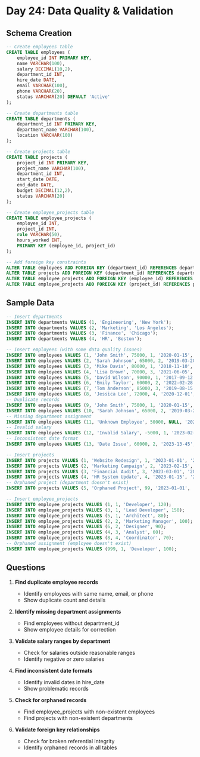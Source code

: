 # Day 24: Data Quality & Validation

## Schema Creation

```sql
-- Create employees table
CREATE TABLE employees (
    employee_id INT PRIMARY KEY,
    name VARCHAR(100),
    salary DECIMAL(10,2),
    department_id INT,
    hire_date DATE,
    email VARCHAR(100),
    phone VARCHAR(20),
    status VARCHAR(20) DEFAULT 'Active'
);

-- Create departments table
CREATE TABLE departments (
    department_id INT PRIMARY KEY,
    department_name VARCHAR(100),
    location VARCHAR(100)
);

-- Create projects table
CREATE TABLE projects (
    project_id INT PRIMARY KEY,
    project_name VARCHAR(100),
    department_id INT,
    start_date DATE,
    end_date DATE,
    budget DECIMAL(12,2),
    status VARCHAR(20)
);

-- Create employee_projects table
CREATE TABLE employee_projects (
    employee_id INT,
    project_id INT,
    role VARCHAR(50),
    hours_worked INT,
    PRIMARY KEY (employee_id, project_id)
);

-- Add foreign key constraints
ALTER TABLE employees ADD FOREIGN KEY (department_id) REFERENCES departments(department_id);
ALTER TABLE projects ADD FOREIGN KEY (department_id) REFERENCES departments(department_id);
ALTER TABLE employee_projects ADD FOREIGN KEY (employee_id) REFERENCES employees(employee_id);
ALTER TABLE employee_projects ADD FOREIGN KEY (project_id) REFERENCES projects(project_id);
```

## Sample Data

```sql
-- Insert departments
INSERT INTO departments VALUES (1, 'Engineering', 'New York');
INSERT INTO departments VALUES (2, 'Marketing', 'Los Angeles');
INSERT INTO departments VALUES (3, 'Finance', 'Chicago');
INSERT INTO departments VALUES (4, 'HR', 'Boston');

-- Insert employees (with some data quality issues)
INSERT INTO employees VALUES (1, 'John Smith', 75000, 1, '2020-01-15', 'john.smith@company.com', '555-0101', 'Active');
INSERT INTO employees VALUES (2, 'Sarah Johnson', 65000, 2, '2019-03-20', 'sarah.johnson@company.com', '555-0102', 'Active');
INSERT INTO employees VALUES (3, 'Mike Davis', 80000, 1, '2018-11-10', 'mike.davis@company.com', '555-0103', 'Active');
INSERT INTO employees VALUES (4, 'Lisa Brown', 70000, 3, '2021-06-05', 'lisa.brown@company.com', '555-0104', 'Active');
INSERT INTO employees VALUES (5, 'David Wilson', 90000, 1, '2017-09-12', 'david.wilson@company.com', '555-0105', 'Active');
INSERT INTO employees VALUES (6, 'Emily Taylor', 60000, 2, '2022-02-28', 'emily.taylor@company.com', '555-0106', 'Active');
INSERT INTO employees VALUES (7, 'Tom Anderson', 85000, 3, '2019-08-15', 'tom.anderson@company.com', '555-0107', 'Inactive');
INSERT INTO employees VALUES (8, 'Jessica Lee', 72000, 4, '2020-12-01', 'jessica.lee@company.com', '555-0108', 'Active');
-- Duplicate records
INSERT INTO employees VALUES (9, 'John Smith', 75000, 1, '2020-01-15', 'john.smith@company.com', '555-0101', 'Active');
INSERT INTO employees VALUES (10, 'Sarah Johnson', 65000, 2, '2019-03-20', 'sarah.johnson@company.com', '555-0102', 'Active');
-- Missing department assignment
INSERT INTO employees VALUES (11, 'Unknown Employee', 50000, NULL, '2023-01-01', 'unknown@company.com', '555-0109', 'Active');
-- Invalid salary
INSERT INTO employees VALUES (12, 'Invalid Salary', -5000, 1, '2023-02-01', 'invalid@company.com', '555-0110', 'Active');
-- Inconsistent date format
INSERT INTO employees VALUES (13, 'Date Issue', 60000, 2, '2023-13-45', 'date@company.com', '555-0111', 'Active');

-- Insert projects
INSERT INTO projects VALUES (1, 'Website Redesign', 1, '2023-01-01', '2023-06-30', 50000, 'In Progress');
INSERT INTO projects VALUES (2, 'Marketing Campaign', 2, '2023-02-15', '2023-05-15', 30000, 'Completed');
INSERT INTO projects VALUES (3, 'Financial Audit', 3, '2023-03-01', '2023-04-30', 25000, 'In Progress');
INSERT INTO projects VALUES (4, 'HR System Update', 4, '2023-01-15', '2023-08-15', 40000, 'In Progress');
-- Orphaned project (department doesn't exist)
INSERT INTO projects VALUES (5, 'Orphaned Project', 99, '2023-01-01', '2023-12-31', 10000, 'In Progress');

-- Insert employee_projects
INSERT INTO employee_projects VALUES (1, 1, 'Developer', 120);
INSERT INTO employee_projects VALUES (3, 1, 'Lead Developer', 150);
INSERT INTO employee_projects VALUES (5, 1, 'Architect', 80);
INSERT INTO employee_projects VALUES (2, 2, 'Marketing Manager', 100);
INSERT INTO employee_projects VALUES (6, 2, 'Designer', 90);
INSERT INTO employee_projects VALUES (4, 3, 'Analyst', 60);
INSERT INTO employee_projects VALUES (8, 4, 'Coordinator', 70);
-- Orphaned assignment (employee doesn't exist)
INSERT INTO employee_projects VALUES (999, 1, 'Developer', 100);
```

## Questions

1. **Find duplicate employee records**
   - Identify employees with same name, email, or phone
   - Show duplicate count and details

2. **Identify missing department assignments**
   - Find employees without department_id
   - Show employee details for correction

3. **Validate salary ranges by department**
   - Check for salaries outside reasonable ranges
   - Identify negative or zero salaries

4. **Find inconsistent date formats**
   - Identify invalid dates in hire_date
   - Show problematic records

5. **Check for orphaned records**
   - Find employee_projects with non-existent employees
   - Find projects with non-existent departments

6. **Validate foreign key relationships**
   - Check for broken referential integrity
   - Identify orphaned records in all tables 